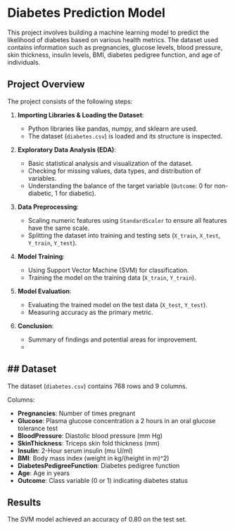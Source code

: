 # Diabetes Prediction Model

This project involves building a machine learning model to predict the likelihood of diabetes based on various health metrics. The dataset used contains information such as pregnancies, glucose levels, blood pressure, skin thickness, insulin levels, BMI, diabetes pedigree function, and age of individuals.

## Project Overview

The project consists of the following steps:

1. **Importing Libraries & Loading the Dataset**:
   - Python libraries like pandas, numpy, and sklearn are used.
   - The dataset (`diabetes.csv`) is loaded and its structure is inspected.

2. **Exploratory Data Analysis (EDA)**:
   - Basic statistical analysis and visualization of the dataset.
   - Checking for missing values, data types, and distribution of variables.
   - Understanding the balance of the target variable (`Outcome`: 0 for non-diabetic, 1 for diabetic).

3. **Data Preprocessing**:
   - Scaling numeric features using `StandardScaler` to ensure all features have the same scale.
   - Splitting the dataset into training and testing sets (`X_train`, `X_test`, `Y_train`, `Y_test`).

4. **Model Training**:
   - Using Support Vector Machine (SVM) for classification.
   - Training the model on the training data (`X_train`, `Y_train`).

5. **Model Evaluation**:
   - Evaluating the trained model on the test data (`X_test`, `Y_test`).
   - Measuring accuracy as the primary metric.

6. **Conclusion**:
   - Summary of findings and potential areas for improvement.
   - 
## ## Dataset

The dataset (`diabetes.csv`) contains 768 rows and 9 columns.

Columns:
- **Pregnancies**: Number of times pregnant
- **Glucose**: Plasma glucose concentration a 2 hours in an oral glucose tolerance test
- **BloodPressure**: Diastolic blood pressure (mm Hg)
- **SkinThickness**: Triceps skin fold thickness (mm)
- **Insulin**: 2-Hour serum insulin (mu U/ml)
- **BMI**: Body mass index (weight in kg/(height in m)^2)
- **DiabetesPedigreeFunction**: Diabetes pedigree function
- **Age**: Age in years
- **Outcome**: Class variable (0 or 1) indicating diabetes status

## Results

The SVM model achieved an accuracy of 0.80 on the test set.


   
   
   
   
